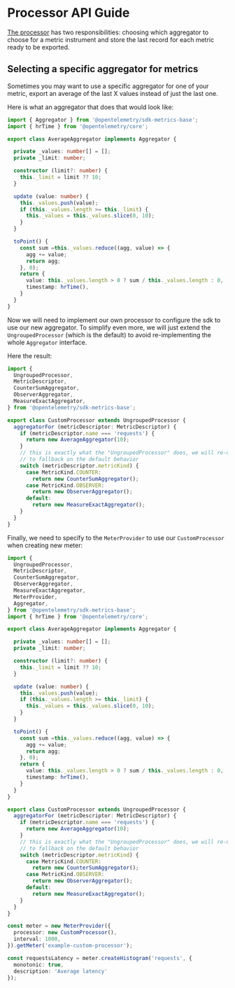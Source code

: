 # Processor API Guide

[The processor](https://github.com/open-telemetry/opentelemetry-js/blob/main/packages/opentelemetry-sdk-metrics-base/src/export/Processor.ts?rgh-link-date=2020-05-25T18%3A43%3A57Z) has two responsibilities: choosing which aggregator to choose for a metric instrument and store the last record for each metric ready to be exported.

## Selecting a specific aggregator for metrics

Sometimes you may want to use a specific aggregator for one of your metric, export an average of the last X values instead of just the last one.

Here is what an aggregator that does that would look like:

```ts
import { Aggregator } from '@opentelemetry/sdk-metrics-base';
import { hrTime } from '@opentelemetry/core';

export class AverageAggregator implements Aggregator {

  private _values: number[] = [];
  private _limit: number;

  constructor (limit?: number) {
    this._limit = limit ?? 10;
  }

  update (value: number) {
    this._values.push(value);
    if (this._values.length >= this._limit) {
      this._values = this._values.slice(0, 10);
    }
  }

  toPoint() {
    const sum =this._values.reduce((agg, value) => {
      agg += value;
      return agg;
    }, 0);
    return {
      value: this._values.length > 0 ? sum / this._values.length : 0,
      timestamp: hrTime(),
    }
  }
}
```

Now we will need to implement our own processor to configure the sdk to use our new aggregator. To simplify even more, we will just extend the `UngroupedProcessor` (which is the default) to avoid re-implementing the whole `Aggregator` interface.

Here the result:

```ts
import {
  UngroupedProcessor,
  MetricDescriptor,
  CounterSumAggregator,
  ObserverAggregator,
  MeasureExactAggregator,
} from '@opentelemetry/sdk-metrics-base';

export class CustomProcessor extends UngroupedProcessor {
  aggregatorFor (metricDescriptor: MetricDescriptor) {
    if (metricDescriptor.name === 'requests') {
      return new AverageAggregator(10);
    }
    // this is exactly what the "UngroupedProcessor" does, we will re-use it
    // to fallback on the default behavior
    switch (metricDescriptor.metricKind) {
      case MetricKind.COUNTER:
        return new CounterSumAggregator();
      case MetricKind.OBSERVER:
        return new ObserverAggregator();
      default:
        return new MeasureExactAggregator();
    }
  }
}
```

Finally, we need to specify to the `MeterProvider` to use our `CustomProcessor` when creating new meter:

```ts
import {
  UngroupedProcessor,
  MetricDescriptor,
  CounterSumAggregator,
  ObserverAggregator,
  MeasureExactAggregator,
  MeterProvider,
  Aggregator,
} from '@opentelemetry/sdk-metrics-base';
import { hrTime } from '@opentelemetry/core';

export class AverageAggregator implements Aggregator {

  private _values: number[] = [];
  private _limit: number;

  constructor (limit?: number) {
    this._limit = limit ?? 10;
  }

  update (value: number) {
    this._values.push(value);
    if (this._values.length >= this._limit) {
      this._values = this._values.slice(0, 10);
    }
  }

  toPoint() {
    const sum =this._values.reduce((agg, value) => {
      agg += value;
      return agg;
    }, 0);
    return {
      value: this._values.length > 0 ? sum / this._values.length : 0,
      timestamp: hrTime(),
    }
  }
}

export class CustomProcessor extends UngroupedProcessor {
  aggregatorFor (metricDescriptor: MetricDescriptor) {
    if (metricDescriptor.name === 'requests') {
      return new AverageAggregator(10);
    }
    // this is exactly what the "UngroupedProcessor" does, we will re-use it
    // to fallback on the default behavior
    switch (metricDescriptor.metricKind) {
      case MetricKind.COUNTER:
        return new CounterSumAggregator();
      case MetricKind.OBSERVER:
        return new ObserverAggregator();
      default:
        return new MeasureExactAggregator();
    }
  }
}

const meter = new MeterProvider({
  processor: new CustomProcessor(),
  interval: 1000,
}).getMeter('example-custom-processor');

const requestsLatency = meter.createHistogram('requests', {
  monotonic: true,
  description: 'Average latency'
});
```
